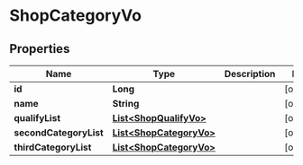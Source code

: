 

# ShopCategoryVo


## Properties

Name | Type | Description | Notes
------------ | ------------- | ------------- | -------------
**id** | **Long** |  |  [optional]
**name** | **String** |  |  [optional]
**qualifyList** | [**List&lt;ShopQualifyVo&gt;**](ShopQualifyVo.md) |  |  [optional]
**secondCategoryList** | [**List&lt;ShopCategoryVo&gt;**](ShopCategoryVo.md) |  |  [optional]
**thirdCategoryList** | [**List&lt;ShopCategoryVo&gt;**](ShopCategoryVo.md) |  |  [optional]



